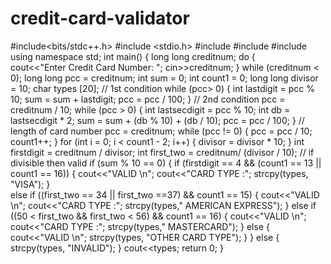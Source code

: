 # credit-card-validator
#include<bits/stdc++.h> 
#include <stdio.h> 
#include <iostream> 
#include <string> 
#include<cstring> 
using namespace std;
int main() 
{ 
     long long creditnum; 
     do 
     {  
         cout<<"Enter Credit Card Number: ";
         cin>>creditnum; 
     } 
     while (creditnum < 0); 
     long long pcc = creditnum;
     int sum = 0;
     int count1 = 0; 
     long long divisor = 10; 
     char types [20];
    // 1st condition 
   while (pcc> 0) 
   { 
         int lastdigit = pcc % 10; 
         sum =  sum + lastdigit; 
         pcc = pcc / 100;
   }
  // 2nd condition 
  pcc = creditnum / 10; 
  while (pcc > 0) 
 {
        int lastsecdigit = pcc % 10; 
        int db = lastsecdigit * 2; 
        sum = sum + (db % 10) + (db / 10);
        pcc =  pcc / 100; 
 } 
 // length of card number
 pcc = creditnum;
 while (pcc != 0) 
 {
          pcc =  pcc / 10; 
          count1++;
 }
 for (int i = 0; i < count1 - 2; i++) 
 { 
      divisor =  divisor * 10; 
 } 
 int firstdigit = creditnum / divisor; 
 int first_two = creditnum/ (divisor / 10); 
 // if divisible then valid 
 if (sum % 10 == 0)
 { 
     if (firstdigit == 4 && (count1 == 13 || count1 == 16)) 
     {
        cout<<"VALID \n"; 
        cout<<"CARD TYPE :"; 
        strcpy(types, "VISA");
     }  
     else if ((first_two == 34 || first_two ==37) && count1 == 15) 
     { 
          cout<<"VALID \n"; 
          cout<<"CARD TYPE :"; 
          strcpy(types," AMERICAN EXPRESS");
     } 
     else if ((50 < first_two && first_two < 56) && count1 == 16) 
     { 
          cout<<"VALID \n";
          cout<<"CARD TYPE :"; 
          strcpy(types," MASTERCARD");
      } 
     else 
     { 
          cout<<"VALID \n"; 
          strcpy(types, "OTHER CARD TYPE");
     } 
 }
 else
 { 
        strcpy(types, "INVALID"); 
 }
   cout<<types;
 return 0;
}
